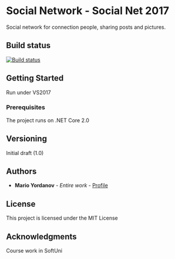 # Social Network - Social Net 2017

Social network for connection people, sharing posts and pictures.

## Build status

[![Build status](https://ci.appveyor.com/api/projects/status/puc1aheqd6n619pm?svg=true)](https://ci.appveyor.com/project/annix8/social-network)

## Getting Started

Run under VS2017

### Prerequisites

The project runs on .NET Core 2.0

## Versioning

Initial draft (1.0)

## Authors

* **Mario Yordanov** - *Entire work* - [Profile](https://github.com/annix8)

## License

This project is licensed under the MIT License

## Acknowledgments

Course work in SoftUni
